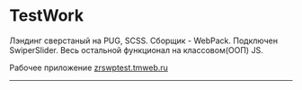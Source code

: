 # TestWork
Лэндинг сверстаный на PUG, SCSS.
Сборщик - WebPack.
Подключен SwiperSlider. Весь остальной функционал на классовом(ООП) JS.

Рабочее приложение <a href="https://zrswptest.tmweb.ru/">zrswptest.tmweb.ru</a>


____

